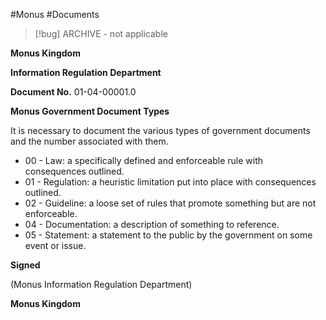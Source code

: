 #Monus #Documents 

> [!bug] ARCHIVE - not applicable

**Monus Kingdom**

**Information Regulation Department**

**Document No.** 01-04-00001.0

**Monus Government Document Types**

It is necessary to document the various types of government documents and the number associated with them.

- 00 - Law: a specifically defined and enforceable rule with consequences outlined.
- 01 - Regulation: a heuristic limitation put into place with consequences outlined.
- 02 - Guideline: a loose set of rules that promote something but are not enforceable.
- 04 - Documentation: a description of something to reference.
- 05 - Statement: a statement to the public by the government on some event or issue.

**Signed**

(Monus Information Regulation Department)

**Monus Kingdom**